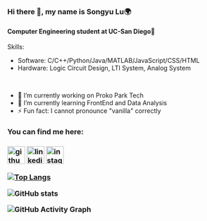 ### Hi there 👋, my name is Songyu Lu:earth_africa:
#### Computer Engineering student at UC-San Diego:european_post_office:

Skills: 

- Software: C/C++/Python/Java/MATLAB/JavaScript/CSS/HTML
- Hardware: Logic Circuit Design, LTI System, Analog System 

<br>

- 🔭 I’m currently working on Proko Park Tech 
- 🌱 I’m currently learning FrontEnd and Data Analysis 
- ⚡ Fun fact: I cannot pronounce "vanilla" correctly  

<h3>You can find me here:<h3>

[<img src='https://cdn.jsdelivr.net/npm/simple-icons@3.0.1/icons/github.svg' alt='github' height='40'>](https://github.com/Lu-Songyu)  [<img src='https://cdn.jsdelivr.net/npm/simple-icons@3.0.1/icons/linkedin.svg' alt='linkedin' height='40'>](https://www.linkedin.com/in/songyu-lu-b6803b198/)  [<img src='https://cdn.jsdelivr.net/npm/simple-icons@3.0.1/icons/instagram.svg' alt='instagram' height='40'>](https://www.instagram.com/lu_songyu/)  

[![Top Langs](https://github-readme-stats.vercel.app/api/top-langs/?username=Lu-Songyu)](https://github.com/anuraghazra/github-readme-stats)

![GitHub stats](https://github-readme-stats.vercel.app/api?username=Lu-Songyu&show_icons=true&count_private=true)  

![GitHub Activity Graph](https://activity-graph.herokuapp.com/graph?username=Lu-Songyu)  

